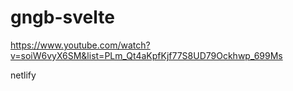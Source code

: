 # gngb-svelte

https://www.youtube.com/watch?v=soiW6vyX6SM&list=PLm_Qt4aKpfKjf77S8UD79Ockhwp_699Ms

netlify